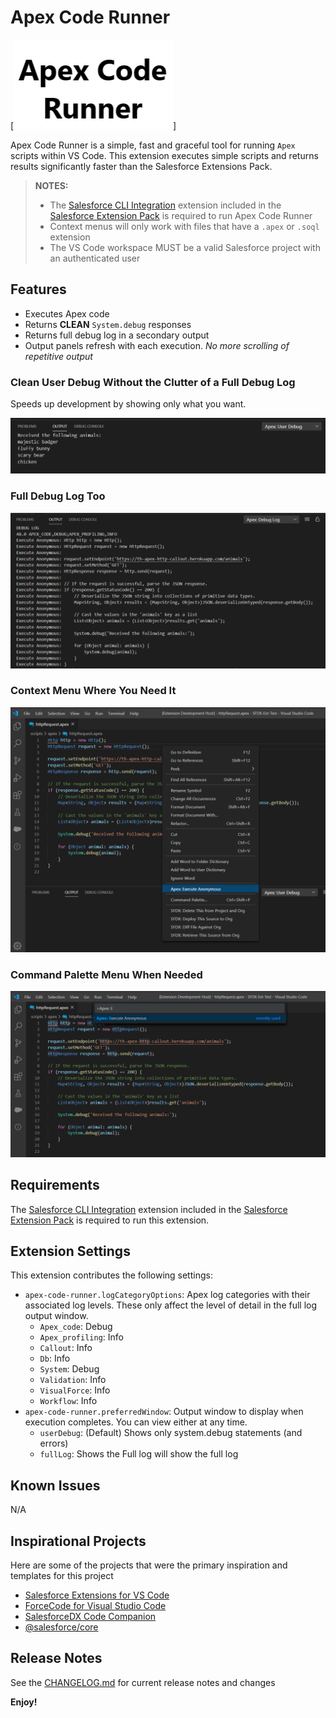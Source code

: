 # Apex Code Runner

[![Logo](./images/logo.png)]

Apex Code Runner is a simple, fast and graceful tool for running `Apex` scripts within VS Code. This extension executes simple scripts and returns results significantly faster than the Salesforce Extensions Pack.

> __NOTES:__
>
> - The [Salesforce CLI Integration](https://marketplace.visualstudio.com/items?itemName=salesforce.salesforcedx-vscode-core) extension included in the [Salesforce Extension Pack](https://marketplace.visualstudio.com/items?itemName=salesforce.salesforcedx-vscode) is required to run Apex Code Runner
> - Context menus will only work with files that have a `.apex` or `.soql` extension
> - The VS Code workspace MUST be a valid Salesforce project with an authenticated user

## Features

- Executes Apex code
- Returns __CLEAN__ `System.debug` responses
- Returns full debug log in a secondary output
- Output panels refresh with each execution. _No more scrolling of repetitive output_

### Clean User Debug Without the Clutter of a Full Debug Log

Speeds up development by showing only what you want.

![Clean User Debug Without the Clutter of a Full Debug Log](./images/userDebug.png)

### Full Debug Log Too

![Full Debug Log Too](./images/fullDebugLog.png)

### Context Menu Where You Need It

![Context Menu Where You Need It](./images/contextMenu.png)

### Command Palette Menu When Needed

![Command Palette When Needed](./images/commandPalette.png)

## Requirements

The [Salesforce CLI Integration](https://marketplace.visualstudio.com/items?itemName=salesforce.salesforcedx-vscode-core) extension included in the [Salesforce Extension Pack](https://marketplace.visualstudio.com/items?itemName=salesforce.salesforcedx-vscode) is required to run this extension.

## Extension Settings

This extension contributes the following settings:

- `apex-code-runner.logCategoryOptions`: Apex log categories with their associated log levels. These only affect the level of detail in the full log output window.
  - `Apex_code`: Debug
  - `Apex_profiling`: Info
  - `Callout`: Info
  - `Db`: Info
  - `System`: Debug
  - `Validation`: Info
  - `VisualForce`: Info
  - `Workflow`: Info
- `apex-code-runner.preferredWindow`: Output window to display when execution completes. You can view either at any time.
  - `userDebug`: (Default) Shows only system.debug statements (and errors)
  - `fullLog`: Shows the Full log will show the full log

## Known Issues

N/A

## Inspirational Projects

Here are some of the projects that were the primary inspiration and templates for this project

- [Salesforce Extensions for VS Code](https://github.com/forcedotcom/salesforcedx-vscode)
- [ForceCode for Visual Studio Code](https://github.com/celador/ForceCode)
- [SalesforceDX Code Companion](https://github.com/msrivastav13/DX-Code-Companion)
- [@salesforce/core](https://github.com/forcedotcom/sfdx-core)

## Release Notes

See the [CHANGELOG.md](./CHANGELOG.md) for current release notes and changes

__Enjoy!__
